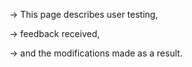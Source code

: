 -> This page describes user testing,



-> feedback received,



-> and the modifications made as a result.


